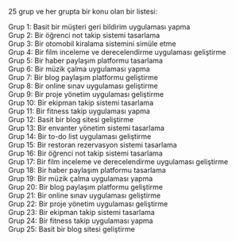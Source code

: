  25 grup ve her grupta bir konu olan bir listesi:


Grup 1:
Basit bir müşteri geri bildirim uygulaması yapma
<br>
Grup 2:
Bir öğrenci not takip sistemi tasarlama
<br>
Grup 3:
Bir otomobil kiralama sistemini simüle etme
<br>
Grup 4:
Bir film inceleme ve derecelendirme uygulaması geliştirme
<br>
Grup 5:
Bir haber paylaşım platformu tasarlama
<br>
Grup 6:
Bir müzik çalma uygulaması yapma
<br>
Grup 7:
Bir blog paylaşım platformu geliştirme
<br>
Grup 8:
Bir online sınav uygulaması geliştirme
<br>
Grup 9:
Bir proje yönetim uygulaması geliştirme
<br>
Grup 10:
Bir ekipman takip sistemi tasarlama
<br>
Grup 11:
Bir fitness takip uygulaması yapma
<br>
Grup 12:
Basit bir blog sitesi geliştirme
<br>
Grup 13:
Bir envanter yönetim sistemi tasarlama
<br>
Grup 14:
Bir to-do list uygulaması geliştirme
<br>
Grup 15:
Bir restoran rezervasyon sistemi tasarlama
<br>
Grup 16:
Bir öğrenci not takip sistemi tasarlama
<br>
Grup 17:
Bir film inceleme ve derecelendirme uygulaması geliştirme
<br>
Grup 18:
Bir haber paylaşım platformu tasarlama
<br>
Grup 19:
Bir müzik çalma uygulaması yapma
<br>
Grup 20:
Bir blog paylaşım platformu geliştirme
<br>
Grup 21:
Bir online sınav uygulaması geliştirme
<br>
Grup 22:
Bir proje yönetim uygulaması geliştirme
<br>
Grup 23:
Bir ekipman takip sistemi tasarlama
<br>
Grup 24:
Bir fitness takip uygulaması yapma
<br>
Grup 25:
Basit bir blog sitesi geliştirme
